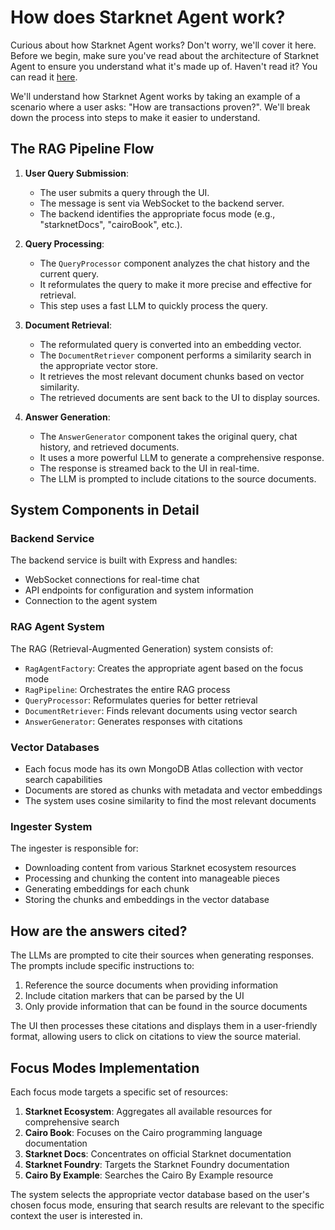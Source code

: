 # How does Starknet Agent work?

Curious about how Starknet Agent works? Don't worry, we'll cover it here. Before we begin, make sure you've read about the architecture of Starknet Agent to ensure you understand what it's made up of. Haven't read it? You can read it [here](https://github.com/cairo-book/starknet-agent/tree/master/docs/architecture/README.md).

We'll understand how Starknet Agent works by taking an example of a scenario where a user asks: "How are transactions proven?". We'll break down the process into steps to make it easier to understand.

## The RAG Pipeline Flow

1. **User Query Submission**:

   - The user submits a query through the UI.
   - The message is sent via WebSocket to the backend server.
   - The backend identifies the appropriate focus mode (e.g., "starknetDocs", "cairoBook", etc.).

2. **Query Processing**:

   - The `QueryProcessor` component analyzes the chat history and the current query.
   - It reformulates the query to make it more precise and effective for retrieval.
   - This step uses a fast LLM to quickly process the query.

3. **Document Retrieval**:

   - The reformulated query is converted into an embedding vector.
   - The `DocumentRetriever` component performs a similarity search in the appropriate vector store.
   - It retrieves the most relevant document chunks based on vector similarity.
   - The retrieved documents are sent back to the UI to display sources.

4. **Answer Generation**:
   - The `AnswerGenerator` component takes the original query, chat history, and retrieved documents.
   - It uses a more powerful LLM to generate a comprehensive response.
   - The response is streamed back to the UI in real-time.
   - The LLM is prompted to include citations to the source documents.

## System Components in Detail

### Backend Service

The backend service is built with Express and handles:

- WebSocket connections for real-time chat
- API endpoints for configuration and system information
- Connection to the agent system

### RAG Agent System

The RAG (Retrieval-Augmented Generation) system consists of:

- `RagAgentFactory`: Creates the appropriate agent based on the focus mode
- `RagPipeline`: Orchestrates the entire RAG process
- `QueryProcessor`: Reformulates queries for better retrieval
- `DocumentRetriever`: Finds relevant documents using vector search
- `AnswerGenerator`: Generates responses with citations

### Vector Databases

- Each focus mode has its own MongoDB Atlas collection with vector search capabilities
- Documents are stored as chunks with metadata and vector embeddings
- The system uses cosine similarity to find the most relevant documents

### Ingester System

The ingester is responsible for:

- Downloading content from various Starknet ecosystem resources
- Processing and chunking the content into manageable pieces
- Generating embeddings for each chunk
- Storing the chunks and embeddings in the vector database

## How are the answers cited?

The LLMs are prompted to cite their sources when generating responses. The prompts include specific instructions to:

1. Reference the source documents when providing information
2. Include citation markers that can be parsed by the UI
3. Only provide information that can be found in the source documents

The UI then processes these citations and displays them in a user-friendly format, allowing users to click on citations to view the source material.

## Focus Modes Implementation

Each focus mode targets a specific set of resources:

1. **Starknet Ecosystem**: Aggregates all available resources for comprehensive search
2. **Cairo Book**: Focuses on the Cairo programming language documentation
3. **Starknet Docs**: Concentrates on official Starknet documentation
4. **Starknet Foundry**: Targets the Starknet Foundry documentation
5. **Cairo By Example**: Searches the Cairo By Example resource

The system selects the appropriate vector database based on the user's chosen focus mode, ensuring that search results are relevant to the specific context the user is interested in.
